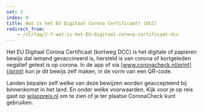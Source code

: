 ```yaml
---
set: 3
index: 0
title: Wat is het EU Digitaal Corona Certificaat? (DCC)
redirect_from:
    - /nl/faq/2-7-wat-is-het-EU-digitaal-corona-certificaat-dcc
---
```

Het EU Digitaal Corona Certificaat (kortweg DCC) is het digitale of papieren bewijs dat iemand gevaccineerd is, hersteld is van corona of kortgeleden negatief getest is op corona. In de app of via [www.coronacheck.nl/print](/print) kun je dit bewijs zelf maken, in de vorm van een QR-code.

Landen bepalen zelf welke van deze bewijzen worden geaccepteerd bij binnenkomst in het land. En onder welke voorwaarden. Kijk voor je op reis gaat op <a href="https://www.wijsopreis.nl" rel="noopener noreferrer" target="_blank">wijsopreis.nl</a> om te zien of je ter plaatse CoronaCheck kunt gebruiken.
